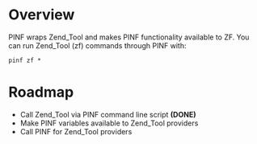 # Overview #

PINF wraps Zend\_Tool and makes PINF functionality available to ZF. You can run Zend\_Tool (zf) commands through PINF with:

```
pinf zf *
```

# Roadmap #

  * Call Zend\_Tool via PINF command line script **(DONE)**
  * Make PINF variables available to Zend\_Tool providers
  * Call PINF for Zend\_Tool providers